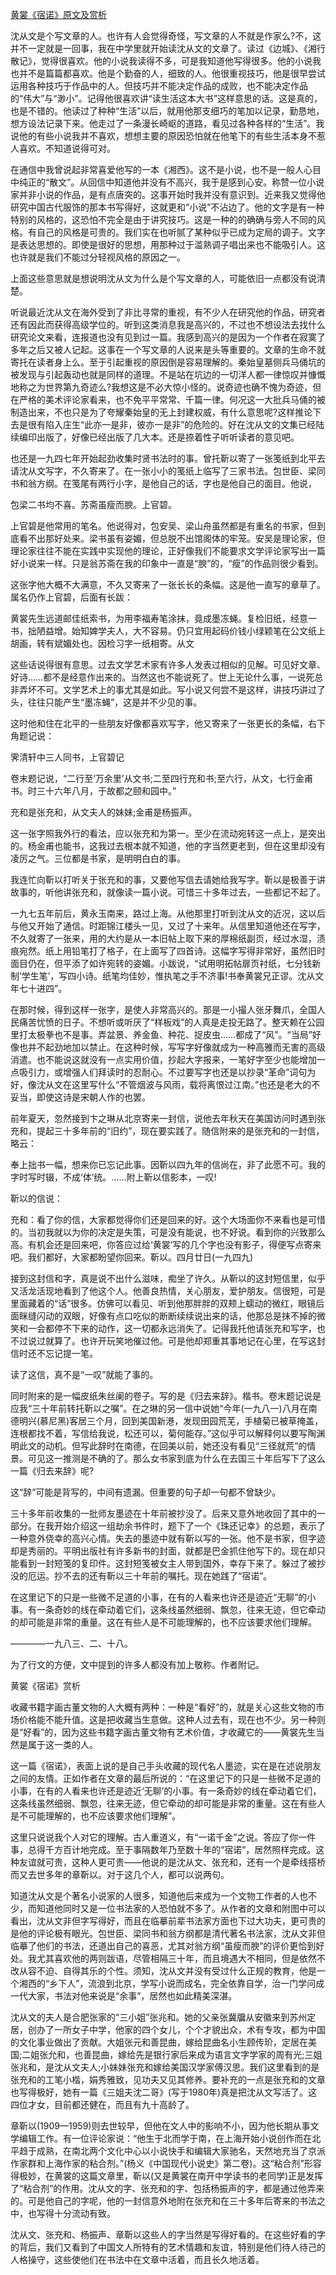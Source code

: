 [黄裳《宿诺》原文及赏析](https://www.vrrw.net/wx/8758.html)

沈从文是个写文章的人。也许有人会觉得奇怪，写文章的人不就是作家么?不，这并不一定就是一回事，我在中学里就开始读沈从文的文章了。读过《边城》、《湘行散记》，觉得很喜欢。他的小说我读得不多，可是我知道他写得很多。他的小说我也并不是篇篇都喜欢。他是个勤奋的人，细致的人。他很重视技巧，他是很早尝试运用各种技巧于作品中的人。但技巧并不能决定作品的成败，也不能决定作品的“伟大”与“渺小”。记得他很喜欢讲“读生活这本大书”这样意思的话。这是真的，也是不错的。他读过了种种“生活”以后，就用他那支细巧的笔加以记录，勤恳地，想方设法记录下来。他走过了一条漫长崎岖的道路，看见过各种各样的“生活”。我说他的有些小说我并不喜欢，想想主要的原因恐怕就在他笔下的有些生活本身不惹人喜欢。不知道说得可对。

在通信中我曾说起非常喜爱他写的一本《湘西》。这不是小说，也不是一般人心目中纯正的“散文”。从回信中知道他并没有不高兴，我于是感到心安。称赞一位小说家并非小说的作品，是有点唐突的。这事开始时我并没有意识到。近来我又觉得他研究中国古代服饰的那本书写得好，这就更和“小说”不沾边了。他的文字是有一种特别的风格的，这恐怕不完全是由于讲究技巧。这是一种的的确确与旁人不同的风格。有自己的风格是可贵的。我们实在也听腻了某种似乎已成为定局的调子。文字是表达思想的。即使是很好的思想，用那种过于滥熟调子唱出来也不能吸引人。这也许就是我们不能过分轻视风格的原因之一。

上面这些意思就是想说明沈从文为什么是个写文章的人，可能依旧一点都没有说清楚。



听说最近沈从文在海外受到了非比寻常的重视，有不少人在研究他的作品，研究者还有因此而获得高级学位的。听到这类消息我是高兴的，不过也不想设法去找什么研究论文来看，连报道也没有见到过一篇。我感到高兴的是因为一个作者在寂寞了多年之后又被人记起。这事在一个写文章的人说来是头等重要的。文章的生命不就寄托在读者身上么。至于引起重视的原因倒是容易理解的。秦始皇墓侧兵马俑坑的被发现与引起轰动也就是同样的道理。不是站在坑边的一切洋人都一律惊叹并慷慨地称之为世界第九奇迹么?我想这是不必大惊小怪的。说奇迹也确不愧为奇迹，但在严格的美术评论家看来，也不免平平常常、千篇一律。何况这一大批兵马俑的被制造出来，不也只是为了夸耀秦始皇的无上封建权威，有什么意思呢?这样推论下去是很有陷入庄生“此亦一是非，彼亦一是非”的危险的。好在沈从文的文集已经陆续编印出版了，好像已经出版了几大本。还是捺着性子听听读者的意见吧。

也还是一九四七年开始起劲收集时贤书法时的事。曾托靳以寄了一张笺纸到北平去请沈从文写字，不久寄来了。在一张小小的笺纸上临写了三家书法。包世臣、梁同书和翁方纲。在笺尾有两行小字，是他自己的话，字也是他自己的面目。他说，

包梁二书均不喜。苏斋虽瘦而腴。上官碧。

上官碧是他常用的笔名。他说得对，包安吴、梁山舟虽然都是有重名的书家，但到底看不出那好处来。梁书虽有姿媚，但总脱不出馆阁体的牢笼。安吴是理论家，但理论家往往不能在实践中实现他的理论，正好像我们不能要求文学评论家写出一篇好小说来一样。只是翁苏斋在我的印象中一直是“腴”的，“瘦”的作品则很少看到。

这张字他大概不大满意，不久又寄来了一张长长的条幅。这是他一直写的章草了。属名仍作上官碧，后面有长跋：

黄裳先生远道邮佳纸索书，为用李福寿笔涂抹，竟成墨冻蝇。复检旧纸，经意一书，拙陋益增。始知婢学夫人，大不容易。仍只宜用起码价钱小绿颖笔在公文纸上胡画，转有斌媚处也。因检习字一纸相寄。从文

这些话说得很有意思。过去文学艺术家有许多人发表过相似的见解。可见好文章、好诗……都不是经意作出来的。当然这也不能说死了。世上无论什么事，一说死总非弄坏不可。文学艺术上的事尤其是如此。写小说又何尝不是这样，讲技巧讲过了头，往往只能产生“墨冻蝇”，这是并不少见的事。

这时他和住在北平的一些朋友好像都喜欢写字，他又寄来了一张更长的条幅，右下角题记说：

霁清轩中三人同书，上官碧记

卷末题记说，“二行至‘万余里’从文书;二至四行充和书;至六行，从文，七行金甫书。时三十六年八月，于故都之颐和园中。”

充和是张充和，从文夫人的妹妹;金甫是杨振声。

这一张字照我外行的看法，应以张充和为第一。至少在流动宛转这一点上，是突出的。杨金甫也能书，这我过去根本就不知道，他的字当然更老到，但在这里却没有凌厉之气。三位都是书家，是明明白白的事。

我连忙向靳以打听关于张充和的事，又要他写信去请她给我写字。靳以是极善于讲故事的，听他讲张充和，就像读一篇小说。可惜三十多年过去，一些都记不起了。

一九七五年前后，黄永玉南来，路过上海。从他那里打听到沈从文的近况，这以后与他又开始了通信。时距锦江楼头一见，又过了十来年。从信里知道他还在写字，不久就寄了一张来，用的大约是从一本旧帖上取下来的厚棉纸副页，经过水湿，渍痕宛然。纸上用铅笔打了格子，在上面写了四首诗。这幅字写得非常好，虽然旧时面目仍在，但平添了如许宛转的姿媚。小跋说，“试用明拓帖扉页衬纸，七分钱新制‘学生笔’，写四小诗。纸笔均佳妙，惟执笔之手不济事!书奉黄裳兄正谬。沈从文年七十进四”。

在那时候，得到这样一张字，是使人非常高兴的。那是一小撮人张牙舞爪，全国人民痛苦忧愤的日子。不想听或听厌了“样板戏”的人真是走投无路了。整天赖在公园里打太极拳也不是事。弄盆景、养金鱼、种花、捉皮虫……都成了“风”。“当局”好像也并不起劲地加以禁止。在这种时候，写写字好像就成为一种高雅而无害的高级消遣。也不能说这就没有一点实用价值，抄起大字报来，一笔好字至少也能增加一点吸引力，或增强人们拜读时的忍耐心。不过要写字也还是以抄录“革命”词句为好，像沈从文在这里写什么“不管烟波与风雨，载将离恨过江南。”也还是老大的不妥当，即使这诗是宋朝人作的也罢。

前年夏天，忽然接到卞之琳从北京寄来一封信，说他去年秋天在美国访问时遇到张充和，提起三十多年前的“旧约”，现在要实践了。随信附来的是张充和的一封信，略云：

奉上拙书一幅，想来你已忘记此事。因靳以四九年的信尚在，非了此愿不可。我的字时写时辍，不成‘体’统。……附上靳以信影本，一叹!

靳以的信说：

充和：看了你的信，大家都觉得你们还是回来的好。这个大场面你不来看也是可惜的。当初我就以为你的决定是失策，可是没有能说，也不好说。看到你的兴致那么高。有机会还是回来吧，你答应过给‘黄裳’写的几个字也没有影子，得便写点寄来吧。我们都好，大家都盼望你回来。靳以。四月廿日(一九四九)

接到这封信和字，真是说不出什么滋味，痴坐了许久。从靳以的这封短信里，似乎又活龙活现地看到了他这个人。他善良热情，关心朋友，爱护朋友。信很短，可是里面藏着的“话”很多。仿佛可以看见、听到他那胖胖的双颊上蠕动的微红，眼镜后面眯缝闪动的双眼，好像有点口吃似的断断续续说出来的话，他那总是抹不掉的微笑和一会都停不下来的动作，这一切都永远消失了。记得我托他请张充和写字，也不过说过就算了。也许开玩笑地催过他。可是他却郑重其事地记在心里，在写这封信时还不忘记提一笔。

读了这信，真不是“一叹”就能了事的。

同时附来的是一幅皮纸朱丝阑的卷子。写的是《归去来辞》。楷书。卷末题记说是应我“三十年前转托靳以之嘱”。在之琳的另一信中说她“今年(一九八一)八月在南德明兴(慕尼黑)客居三个月，回到美国新港，发现田园荒芜，手植菊已被草掩盖，连根都找不着，写信给我说，松还可以，菊何能存。”这似乎可以解释何以要写陶渊明此文的动机。但写此辞时在南德，在回美以前，她还没有看见“三径就荒”的情景。可见这一推测是不确的了。那么女书家到底为什么在去国三十年后写下了这么一篇《归去来辞》呢?

这“辞”可能是背写的，中间有遗漏。但重要的句子却一句都不曾缺少。

三十多年前收集的一批师友墨迹在十年前被抄没了。后来又意外地收回了其中的一部分。在我开始介绍这一组劫余书件时，题下了一个《珠还记幸》的总题，表示了一种意外侥幸的高兴心情。失去的墨迹中就有靳以写的一张。他不是书家，但字迹却是秀丽的。平明出版社有许多新书的封面，就都是巴金抓住他写下的。现在却只能看到一封短笺的复印件。这封短笺被女主人带到国外，幸存下来了。躲过了被抄没的厄运。抄不去的还有靳以三十年前的嘱托。现在她践了“宿诺”。

在这里记下的只是一些微不足道的小事，在有的人看来也许还是迹近“无聊”的小事。有一条奇妙的线在牵动着它们，这条线虽然细弱、飘忽，往来无迹，但它牵动的却可能是非常的重量。这在有些人是不可能理解的，也不应该要求他们理解。

————一九八三、二、十八。

为了行文的方便，文中提到的许多人都没有加上敬称。作者附记。

黄裳《宿诺》赏析

收藏书籍字画古董文物的人大概有两种：一种是“看好”的，就是关心这些文物的市场价格能不能升值。这是把收藏当生意做。这种人过去有，现在也不少。另一种则是“好看”的，因为这些书籍字画古董文物有艺术价值，才收藏它的——黄裳先生当然是属于这一类的人。

这一篇《宿诺》，表面上说的是自己手头收藏的现代名人墨迹，实在是在述说朋友之间的友情。正如作者在文章的最后所说的：“在这里记下的只是一些微不足道的小事，在有的人看来也许还是迹近‘无聊’的小事。有一条奇妙的线在牵动着它们，这条线虽然细弱、飘忽，往来无迹，但它牵动的却可能是非常的重量。这在有些人是不可能理解的，也不应该要求他们理解”。

这里只说说我个人对它的理解。古人重道义，有“一诺千金”之说。答应了你一件事，总得千方百计地完成。至于事隔数年乃至数十年的“宿诺”，居然照样完成。这种友谊就可贵，这种人更可贵——他说的是沈从文、张充和，还有一个是牵线搭桥而又去世多年的章靳以。对于这几个人，都可以说两句。

知道沈从文是个著名小说家的人很多，知道他后来成为一个文物工作者的人也不少，而知道他同时又是一位书法家的人恐怕就不多了。从作者的文章和附图中可以看出，沈从文非但字写得好，而且在临摹前辈书法家方面也下过大功夫，更可贵的是他的评论极有眼光。包世臣、梁同书和翁方纲都是清代著名书法家，沈从文非但临摹了他们的书法，还道出自己的喜恶，尤其对翁方纲“虽瘦而腴”的评价更恰到好处。我尤其喜欢他的两则跋语，尽管相隔三十年，而且境遇大不相同，但是依然不改从容不迫、自得其乐的个性。须知，沈从文并没有受过什么正规的教育，他是一个湘西的“乡下人”，流浪到北京，学写小说而成名，完全依靠自学，治一门学问成一代大家，书法对他来说是“余事”，居然也如此精美深湛。

沈从文的夫人是合肥张家的“三小姐”张兆和。她的父亲张冀牖从安徽来到苏州定居，创办了一所女子中学，他家的四个女儿，个个才貌出众，术有专攻，都为中国的文化事业做出了贡献。大姐张元和善昆曲，嫁给昆曲名小生顾传玠，定居在美国;二姐张允和，也善昆曲，嫁给先是银行家后来成为语言文字学家的周有光;三姐张兆和，是沈从文夫人;小妹妹张充和嫁给美国汉学家傅汉思。我们这里看到的是张充和的工笔小楷，娟秀雅致，见功夫又见其修养。要补充的一点是张充和的文章也写得极好，她有一篇《三姐夫沈二哥》(写于1980年)真是把沈从文写活了。这四位才女，目前都还健在，而且有九十高龄了。

章靳以(1909—1959)则去世较早，但他在文人中的影响不小，因为他长期从事文学编辑工作。有一位评论家说：“他生于北而学于南，在上海开始小说创作而在北平趋于成熟，在南北两个文化中心以小说快手和编辑大家驰名，天然地充当了京派作家群和上海作家的粘合剂。”(杨义《中国现代小说史》第二卷)。这“粘合剂”形容得极妙，在黄裳的这篇文章里，靳以(又是黄裳在南开中学读书的老同学)正是发挥了“粘合剂”的作用。沈从文的字、张充和的字、包括杨振声的字，都是通过他弄来的。可是他自己的字呢，他的一封信意外地附在张充和在三十多年后寄来的书法之中，也写得十分流动有致。

沈从文、张充和、杨振声、章靳以这些人的字当然是写得好看的。在这些好看的字的背后，我们又看到了中国文人所特有的艺术情趣和友谊，特别是他们待人待己的人格操守，这些使他们在书法中在文章中活着，而且长久地活着。

